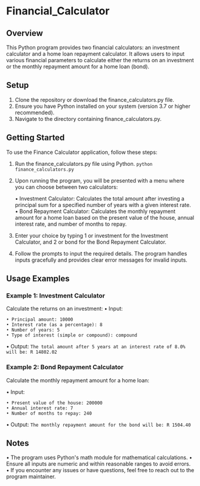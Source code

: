 # Financial_Calculator
 
 ## Overview
 This Python program provides two financial calculators: an investment calculator and a home loan repayment calculator. It allows users to input various financial parameters to calculate either the returns on an investment or the monthly repayment amount for a home loan (bond).

 ## Setup
 1. Clone the repository or download the finance_calculators.py file.
 2. Ensure you have Python installed on your system (version 3.7 or higher recommended).
 3. Navigate to the directory containing finance_calculators.py.
   
 ## Getting Started
 To use the Finance Calculator application, follow these steps:

 1. Run the finance_calculators.py file using Python.
      ```python finance_calculators.py```
 2. Upon running the program, you will be presented with a menu where you can choose between two calculators:

    • Investment Calculator: Calculates the total amount after investing a principal sum for a specified number of years with a given interest rate.
    • Bond Repayment Calculator: Calculates the monthly repayment amount for a home loan based on the present value of the house, annual interest rate, and number of months to repay.
 3. Enter your choice by typing 1 or investment for the Investment Calculator, and 2 or bond for the Bond Repayment Calculator.
 4. Follow the prompts to input the required details. The program handles inputs gracefully and provides clear error messages for invalid inputs.

 ## Usage Examples
 ### Example 1: Investment Calculator
 Calculate the returns on an investment:
  • Input:

    • Principal amount: 10000
    • Interest rate (as a percentage): 8
    • Number of years: 5
    • Type of interest (simple or compound): compound 

 • Output:
    ```The total amount after 5 years at an interest rate of 8.0% will be: R 14802.02```

 ### Example 2: Bond Repayment Calculator
 Calculate the monthly repayment amount for a home loan:

 • Input:

    • Present value of the house: 200000
    • Annual interest rate: 7
    • Number of months to repay: 240

• Output:
  ```The monthly repayment amount for the bond will be: R 1504.40```

## Notes
• The program uses Python's math module for mathematical calculations.
• Ensure all inputs are numeric and within reasonable ranges to avoid errors.
• If you encounter any issues or have questions, feel free to reach out to the program maintainer.